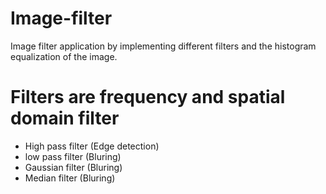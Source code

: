 # Image-filter
Image filter application by implementing different filters and the histogram  equalization of the image.


# Filters are frequency and spatial domain filter
- High pass filter (Edge detection)
- low pass filter  (Bluring)
- Gaussian filter  (Bluring)
- Median filter    (Bluring)

 


